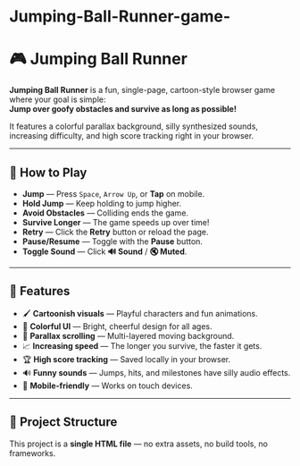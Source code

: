 # Jumping-Ball-Runner-game-

# 🎮 Jumping Ball Runner

**Jumping Ball Runner** is a fun, single-page, cartoon-style browser game where your goal is simple:  
**Jump over goofy obstacles and survive as long as possible!**  

It features a colorful parallax background, silly synthesized sounds, increasing difficulty, and high score tracking right in your browser.

---

## 🚀 How to Play

- **Jump** — Press `Space`, `Arrow Up`, or **Tap** on mobile.
- **Hold Jump** — Keep holding to jump higher.
- **Avoid Obstacles** — Colliding ends the game.
- **Survive Longer** — The game speeds up over time!
- **Retry** — Click the **Retry** button or reload the page.
- **Pause/Resume** — Toggle with the **Pause** button.
- **Toggle Sound** — Click **🔊 Sound** / **🔇 Muted**.

---

## 🌟 Features

- 🖌 **Cartoonish visuals** — Playful characters and fun animations.
- 🌈 **Colorful UI** — Bright, cheerful design for all ages.
- 🌄 **Parallax scrolling** — Multi-layered moving background.
- 📈 **Increasing speed** — The longer you survive, the faster it gets.
- 🏆 **High score tracking** — Saved locally in your browser.
- 🔊 **Funny sounds** — Jumps, hits, and milestones have silly audio effects.
- 📱 **Mobile-friendly** — Works on touch devices.

---

## 📂 Project Structure

This project is a **single HTML file** — no extra assets, no build tools, no frameworks.

